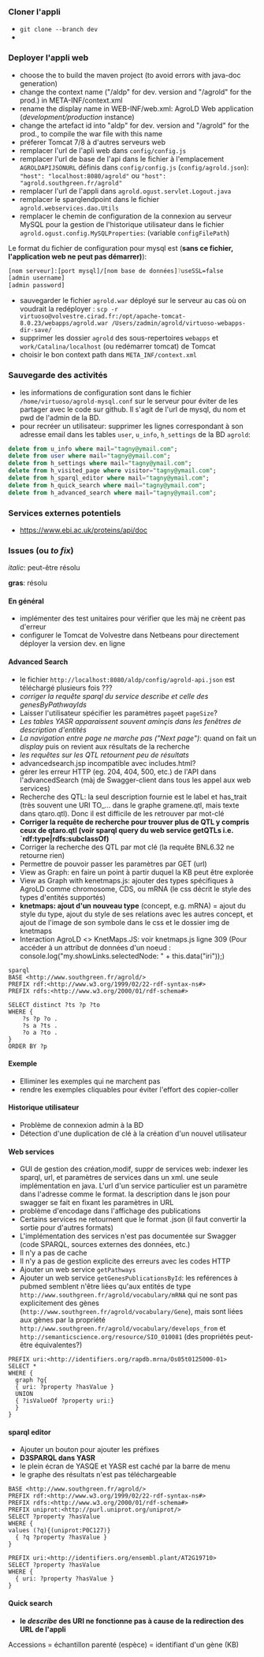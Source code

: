 ### Cloner l'appli
*  `git clone --branch dev `
*   


### Deployer l'appli web
*  choose the <default profile> to build the maven project (to avoid errors with java-doc generation) 
*  change the context name ("/aldp" for dev. version and "/agrold" for the prod.) in META-INF/context.xml
*  rename the display name in WEB-INF/web.xml: AgroLD Web application (*development/production* instance)
*  change the artefact id into "aldp" for dev. version and "/agrold" for the prod., to compile the war file with this name
*  préferer Tomcat 7/8 à d'autres serveurs web
*  remplacer l'url de l'apli web dans `config/config.js`
*  remplacer l'url de base de l'api dans le fichier à l'emplacement `AGROLDAPIJSONURL` définis dans `config/config.js` (`config/agrold.json`): `"host": "localhost:8080/agrold"` ou `"host": "agrold.southgreen.fr/agrold"`
*  remplacer l'url de l'appli dans `agrold.ogust.servlet.Logout.java`
*  remplacer le sparqlendpoint dans le fichier `agrold.webservices.dao.Utils`
*  remplacer le chemin de configuration de la connexion au serveur MySQL pour la gestion de l'historique utilisateur dans le fichier `agrold.ogust.config.MySQLProperties`: (variable `configFilePath`)

Le format du fichier de configuration pour mysql est (**sans ce fichier, l'application web ne peut pas démarrer)**):

```bash
[nom serveur]:[port mysql]/[nom base de données]?useSSL=false
[admin username]
[admin password]
```

*  sauvegarder le fichier `agrold.war` déployé sur le serveur au cas où on voudrait la redéployer : `scp -r virtuoso@volvestre.cirad.fr:/opt/apache-tomcat-8.0.23/webapps/agrold.war /Users/zadmin/agrold/virtuoso-webapps-dir-save/`
*  supprimer les dossier `agrold` des sous-repertoires `webapps` et `work/Catalina/localhost` (ou redémarrer tomcat) de Tomcat
*  choisir le bon context path dans `META_INF/context.xml`


### Sauvegarde des activités
*  les informations de configuration sont dans le fichier `/home/virtuoso/agrold-mysql.conf` 
sur le serveur pour éviter de les partager avec le code sur github. Il s'agit de l'url de mysql, du nom et pwd de l'admin de la BD. 
*  pour recréer un utilisateur: supprimer les lignes correspondant à son adresse email dans les tables `user`, `u_info`, `h_settings` de la BD `agrold`:

```sql
delete from u_info where mail="tagny@ymail.com";
delete from user where mail="tagny@ymail.com";
delete from h_settings where mail="tagny@ymail.com";
delete from h_visited_page where visitor="tagny@ymail.com";
delete from h_sparql_editor where mail="tagny@ymail.com";
delete from h_quick_search where mail="tagny@ymail.com";
delete from h_advanced_search where mail="tagny@ymail.com";
```

### Services externes potentiels
*  https://www.ebi.ac.uk/proteins/api/doc


### Issues (ou *to fix*)

*italic*: peut-être résolu

**gras**: résolu

#### En général
* implémenter des test unitaires pour vérifier que les màj ne crèent pas d'erreur
* configurer le Tomcat de Volvestre dans Netbeans pour directement déployer la version dev. en ligne

#### Advanced Search
*  le fichier `http://localhost:8080/aldp/config/agrold-api.json` est téléchargé plusieurs fois ???
*  *corriger la requête sparql du service describe et celle des genesByPathwayIds*
*  Laisser l'utilisateur spécifier les paramètres `page`et `pageSize`?
*  *Les tables YASR apparaissent souvent aminçis dans les fenêtres de description d'entités*
*  *La navigation entre page ne marche pas ("Next page")*: quand on fait un *display* puis on revient aux résultats de la recherche
*  *les requêtes sur les QTL retournent peu de résultats*
*  advancedsearch.jsp incompatible avec includes.html?
*  gérer les erreur HTTP (eg. 204, 404, 500, etc.) de l'API dans l'advancedSearch (màj de Swagger-client dans tous les appel aux web services)
*  Recherche des QTL: la seul description fournie est le label et has_trait (très souvent une URI TO_... dans le graphe gramene.qtl, mais texte dans qtaro.qtl). Donc il est difficile de les retrouver par mot-clé
*  **Corriger la requête de recherche pour trouver plus de QTL y compris ceux de qtaro.qtl (voir sparql query du web service getQTLs i.e. `rdf:type|rdfs:subclassOf)**
*  Corriger la recherche des QTL par mot clé (la requête BNL6.32 ne retourne rien)
*  Permettre de pouvoir passer les paramètres par GET (url)
*  View as Graph: en faire un point à partir duquel la KB peut être explorée
*  View as Graph with kenetmaps.js: ajouter des types spécifiques à AgroLD comme chromosome, CDS, ou mRNA (le css décrit le style des types d'entités supportés) 
*  **knetmaps: ajout d'un nouveau type** (concept, e.g. mRNA) = ajout du style du type, ajout du style de ses relations avec les autres concept, et ajout de l'image de son symbole dans le css et le dossier img de knetmaps
*  Interaction AgroLD <> KnetMaps.JS: voir knetmaps.js ligne 309 (Pour accéder à un attribut de données d'un noeud : console.log("my.showLinks.selectedNode: " + this.data("iri"));)
```
sparql
BASE <http://www.southgreen.fr/agrold/>
PREFIX rdf:<http://www.w3.org/1999/02/22-rdf-syntax-ns#>
PREFIX rdfs:<http://www.w3.org/2000/01/rdf-schema#>

SELECT distinct ?ts ?p ?to
WHERE { 
    ?s ?p ?o . 
  	?s a ?ts .
  	?o a ?to .
} 
ORDER BY ?p
```

#### Exemple
*  Elliminer les exemples qui ne marchent pas
*  rendre les exemples cliquables pour éviter l'effort des copier-coller

#### Historique utilisateur
*  Problème de connexion admin à la BD
*  Détection d'une duplication de clé à la création d'un nouvel utilisateur

#### Web services
*  GUI de gestion des création,modif, suppr de services web: indexer les sparql, url, et paramètres de services dans un xml. une seule implémentation en java. L'url d'un service particulier est un paramètre dans l'adresse comme le format. la description dans le json pour swagger se fait en fixant les paramètres in URL
*  problème d'encodage dans l'affichage des publications
*  Certains services ne retournent que le format .json (il faut convertir la sortie pour d'autres formats)
*  L'implémentation des services n'est pas documentée sur Swagger (code SPARQL, sources externes des données, etc.)
*  Il n'y a pas de cache
*  Il n'y a pas de gestion explicite des erreurs avec les codes HTTP
*  Ajouter un web service `getPathways`
*  Ajouter un web service `getGenesPublicationsById`: les reférences à pubmed semblent n'être liées qu'aux entités 
de type `http://www.southgreen.fr/agrold/vocabulary/mRNA` qui ne sont pas explicitement des gènes (`http://www.southgreen.fr/agrold/vocabulary/Gene`), mais sont liées 
aux gènes par la propriété `http://www.southgreen.fr/agrold/vocabulary/develops_from` et `http://semanticscience.org/resource/SIO_010081` 
(des propriétés peut-être équivalentes?) 
```sparql
PREFIX uri:<http://identifiers.org/rapdb.mrna/Os05t0125000-01>
SELECT *
WHERE {
  graph ?g{
  { uri: ?property ?hasValue }
  UNION
  { ?isValueOf ?property uri:}
  }
}
```

#### sparql editor
*  Ajouter un bouton pour ajouter les préfixes
*  **D3SPARQL dans YASR**
*  le plein écran de YASQE et YASR est caché par la barre de menu
*  le graphe des résultats n'est pas téléchargeable
```sparql
BASE <http://www.southgreen.fr/agrold/>
PREFIX rdf:<http://www.w3.org/1999/02/22-rdf-syntax-ns#>
PREFIX rdfs:<http://www.w3.org/2000/01/rdf-schema#>
PREFIX uniprot:<http://purl.uniprot.org/uniprot/>
SELECT ?property ?hasValue 
WHERE {
values (?q){(uniprot:P0C127)}
  { ?q ?property ?hasValue }
}
```
```sparql
PREFIX uri:<http://identifiers.org/ensembl.plant/AT2G19710>
SELECT ?property ?hasValue 
WHERE {
  { uri: ?property ?hasValue }
}
```


#### Quick search
*  **le *describe* des URI ne fonctionne pas à cause de la redirection des URL de l'appli**



Accessions
 = échantillon parenté (espèce)
 = identifiant d'un gène (KB)